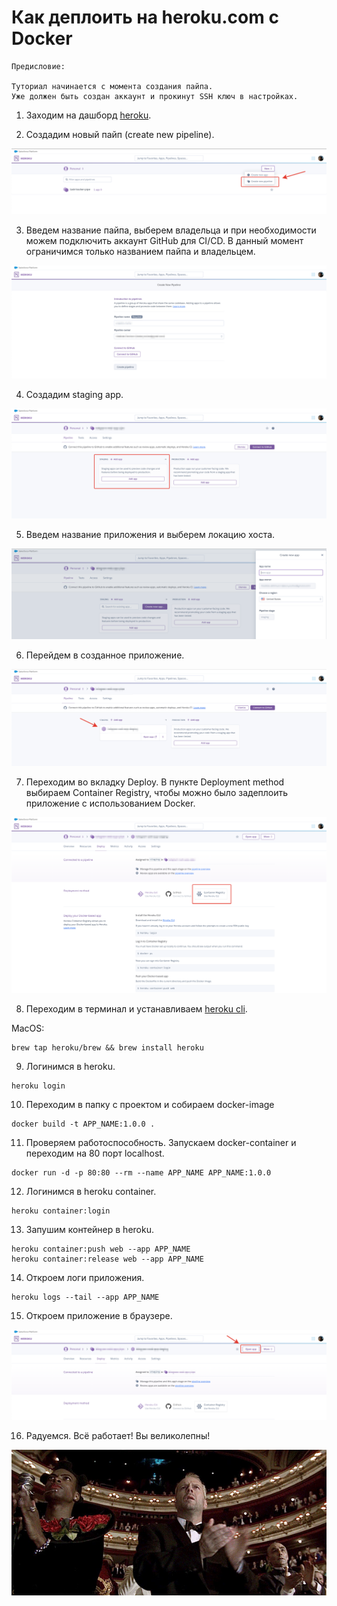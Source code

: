 # Как деплоить на heroku.com с Docker

```
Предисловие: 

Туториал начинается с момента создания пайпа.
Уже должен быть создан аккаунт и прокинут SSH ключ в настройках.
```
1. Заходим на дашборд [heroku](https://dashboard.heroku.com/apps).

2. Создадим новый пайп (create new pipeline).

![dashboard](./image1.png)

3. Введем название пайпа, выберем владельца и при необходимости можем подключить аккаунт GitHub для CI/CD. В данный момент ограничимся только названием пайпа и владельцем.

![create pipe](./image2.png)

4. Создадим staging app.

![create app](./image3.png)

5. Введем название приложения и выберем локацию хоста.

![create app](./image4.png)

6. Перейдем в созданное приложение.

![to app](./image5.png)

7. Переходим во вкладку Deploy. В пункте Deployment method выбираем Container Registry, чтобы можно было задеплоить приложение с использованием Docker.

![app](./image6.png)

8. Переходим в терминал и устанавливаем [heroku cli](https://devcenter.heroku.com/articles/heroku-cli). 

MacOS:

```
brew tap heroku/brew && brew install heroku
```

9. Логинимся в heroku.

```
heroku login
```

10. Переходим в папку с проектом и собираем docker-image

```
docker build -t APP_NAME:1.0.0 .
```

11. Проверяем работоспособность. Запускаем docker-container и переходим на 80 порт localhost.

```
docker run -d -p 80:80 --rm --name APP_NAME APP_NAME:1.0.0
```

12. Логинимся в heroku container.

```
heroku container:login
```

13. Запушим контейнер в heroku.

```
heroku container:push web --app APP_NAME
heroku container:release web --app APP_NAME
```

14. Откроем логи приложения.
```
heroku logs --tail --app APP_NAME
```

15. Откроем приложение в браузере.

![browser](./image7.png)

16. Радуемся. Всё работает! Вы великолепны!

![done](./image8.jpeg)